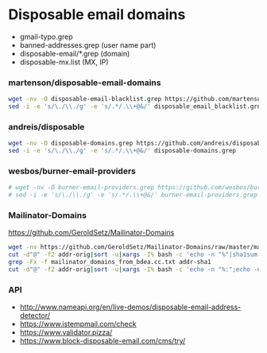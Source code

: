 # Disposable email domains

- gmail-typo.grep
- banned-addresses.grep (user name part)
- disposable-email/*.grep (domain)
- disposable-mx.list (MX, IP)

### martenson/disposable-email-domains

```bash
wget -nv -O disposable-email-blacklist.grep https://github.com/martenson/disposable-email-domains/raw/master/disposable_email_blacklist.conf
sed -i -e 's/\./\\./g' -e 's/.*/.\\+@&/' disposable_email_blacklist.grep
```

### andreis/disposable

```bash
wget -nv -O disposable-domains.grep https://github.com/andreis/disposable/raw/master/domains.txt
sed -i -e 's/\./\\./g' -e 's/.*/.\\+@&/' disposable-domains.grep
```

### wesbos/burner-email-providers

```bash
# wget -nv -O burner-email-providers.grep https://github.com/wesbos/burner-email-providers/raw/master/emails.txt
# sed -i -e 's/\./\\./g' -e 's/.*/.\\+@&/' burner-email-providers.grep
```

### Mailinator-Domains

https://github.com/GeroldSetz/Mailinator-Domains

```bash
wget -nv https://github.com/GeroldSetz/Mailinator-Domains/raw/master/mailinator_domains_from_bdea.cc.txt
cut -d"@" -f2 addr-orig|sort -u|xargs -I% bash -c 'echo -n "%"|sha1sum -'|cut -d" " -f1 > addr-sha1
grep -Fx -f mailinator_domains_from_bdea.cc.txt addr-sha1
cut -d"@" -f2 addr-orig|sort -u|xargs -I% bash -c 'echo -n "%:";echo -n "%"|sha1sum -'|grep -F :$SHA1
```

### API

- http://www.nameapi.org/en/live-demos/disposable-email-address-detector/
- https://www.istempmail.com/check
- https://www.validator.pizza/
- https://www.block-disposable-email.com/cms/try/
